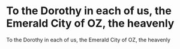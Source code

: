 # To the Dorothy in each of us, the Emerald City of OZ, the heavenly

To the Dorothy in each of us, the Emerald City of OZ, the heavenly